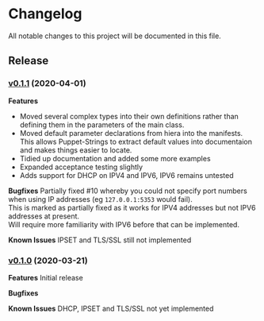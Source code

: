 # Changelog

All notable changes to this project will be documented in this file.

## Release 

### [v0.1.1](https://github.com/shoddyguard/Puppet-Adguard/tree/v0.1.1) (2020-04-01)

**Features**
- Moved several complex types into their own definitions rather than defining them in the parameters of the main class.
- Moved default parameter declarations from hiera into the manifests. This allows Puppet-Strings to extract default values into documentaion and makes things easier to locate.
- Tidied up documentation and added some more examples
- Expanded acceptance testing slightly
- Adds support for DHCP on IPV4 and IPV6, IPV6 remains untested
  
**Bugfixes**
Partially fixed #10 whereby you could not specify port numbers when using IP addresses (eg `127.0.0.1:5353` would fail).  
This is marked as partially fixed as it works for IPV4 addresses but not IPV6 addresses at present.  
Will require more familiarity with IPV6 before that can be implemented.

**Known Issues**
IPSET and TLS/SSL still not implemented

### [v0.1.0](https://github.com/shoddyguard/Puppet-Adguard/tree/v0.1.0) (2020-03-21)

**Features**
Initial release

**Bugfixes**

**Known Issues**
DHCP, IPSET and TLS/SSL not yet implemented